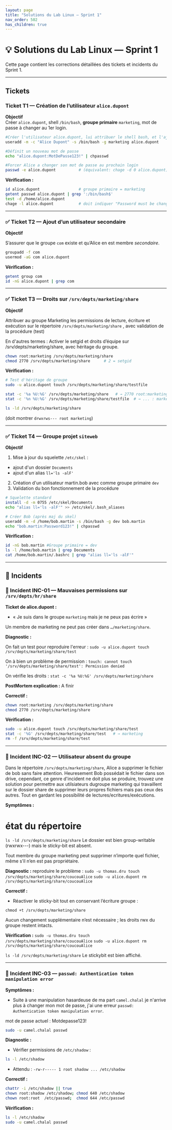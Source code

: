 ```yaml
---
layout: page
title: "Solutions du Lab Linux — Sprint 1"
nav_order: 502
has_children: true
---
```


# 💡 Solutions du Lab Linux — Sprint 1

Cette page contient les corrections détaillées des tickets et incidents du Sprint 1.

---

## Tickets

### Ticket T1 — Création de l’utilisateur `alice.dupont`

**Objectif**  
Créer `alice.dupont`, shell `/bin/bash`, **groupe primaire** `marketing`, mot de passe à changer au 1er login.

```bash
#Créer l'utilisateur alice.dupont, lui attribuer le shell bash, et l'ajouter au groupe marketing comme groupe primare
useradd -m -c "Alice Dupont" -s /bin/bash -g marketing alice.dupont

#Définit un nouveau mot de passe
echo "alice.dupont:MotDePasse123!" | chpasswd

#Forcer Alice a changer son mot de passe au prochain login
passwd -e alice.dupont          # (équivalent: chage -d 0 alice.dupont)
```

**Vérification :**
```bash
id alice.dupont                 # groupe primaire = marketing
getent passwd alice.dupont | grep ':/bin/bash$'
test -d /home/alice.dupont
chage -l alice.dupont           # doit indiquer "Password must be changed"```
```

---

### ✅ Ticket T2 — Ajout d’un utilisateur secondaire

**Objectif**  

S’assurer que le groupe ```com``` existe et qu’Alice en est membre *secondaire*.

```bash
groupadd -f com
usermod -aG com alice.dupont
```

**Vérification :**
```bash
getent group com
id -nG alice.dupont | grep com
```

---

### ✅ Ticket T3 — Droits sur `/srv/depts/marketing/share`

**Objectif**  

Attribuer au groupe Marketing les permissions de lecture, écriture et exécution sur le répertoire `/srv/depts/marketing/share`
, avec validation de la procédure (test)

En d'autres termes : Activer le setgid et droits d’équipe sur /srv/depts/marketing/share, avec héritage du groupe.

```bash
chown root:marketing /srv/depts/marketing/share
chmod 2770 /srv/depts/marketing/share      # 2 = setgid
```

**Vérification :**

```bash
# Test d'héritage de groupe
sudo -u alice.dupont touch /srv/depts/marketing/share/testfile

stat -c '%a %U:%G' /srv/depts/marketing/share   # → 2770 root:marketing
stat -c '%n %U:%G' /srv/depts/marketing/share/testfile  # → ... : marketing

ls -ld /srv/depts/marketing/share
```

(doit montrer `drwxrws--- root marketing`)

---

### ✅ Ticket T4 — Groupe projet `siteweb`

**Objectif**  

1. Mise à jour du squelette `/etc/skel` :
- ajout d'un dossier `Documents`
- ajout d'un alias `ll='ls -alF'`
2. Création d'un utilisateur martin.bob avec comme groupe primaire `dev`
3. Validation du bon fonctionnement de la procédure

```bash
# Squelette standard
install -d -m 0755 /etc/skel/Documents
echo "alias ll='ls -alF'" >> /etc/skel/.bash_aliases

# Créer Bob (après maj du skel)
useradd -m -d /home/bob.martin -s /bin/bash -g dev bob.martin
echo "bob.martin:Password123!" | chpasswd
```

**Vérification :**
```bash
id -nG bob.martin #Groupe primaire = dev
ls -l /home/bob.martin | grep Documents
cat /home/bob.martin/.bashrc | grep "alias ll='ls -alF'"
```


---

## 🚨 Incidents

### 🔴 Incident INC-01 — Mauvaises permissions sur `/srv/depts/hr/share`

**Ticket de alice.dupont :**
- « Je suis dans le groupe `marketing` mais je ne peux pas écrire »

Un membre de marketing ne peut pas créer dans `…/marketing/share`.

**Diagnostic :**

On fait un test pour reproduire l'erreur :
`sudo -u alice.dupont touch /srv/depts/marketing/share/test`

On à bien un problème de permission :
`touch: cannot touch '/srv/depts/marketing/share/test': Permission denied`

On vérifie les droits :
`stat -c '%a %U:%G' /srv/depts/marketing/share`

**PostMortem explication :**
A finir

**Correctif :**

```bash
chown root:marketing /srv/depts/marketing/share
chmod 2770 /srv/depts/marketing/share
```

**Vérification :**

```bash
sudo -u alice.dupont touch /srv/depts/marketing/share/test
stat -c '%G' /srv/depts/marketing/share/test   # → marketing
rm -f /srv/depts/marketing/share/test
```

---

### 🔴 Incident INC-02 — Utilisateur absent du groupe

  Dans le répertoire `/srv/depts/marketing/share`, Alice a supprimer le fichier de bob sans faire attention. Heuresement Bob possédait le fichier dans son drive, cependant, ce genre
  d'incident ne doit plus se produire, trouvez une solution pour permettre aux utilsiateurs dugroupe marketing qui travaillent sur le dossier share de supprimer leurs propres fichiers
  mais pas ceux des autres. Tout en gardant les possibilité de lectures/ecritures/exécutions. 

**Symptômes :**

# état du répertoire

`ls -ld /srv/depts/marketing/share`
Le dossier est bien group-writable (rwxrwx---) mais le sticky-bit est absent.

Tout membre du groupe marketing peut supprimer n’importe quel fichier, même s’il n’en est pas propriétaire.

**Diagnostic :**
reproduire le problème :
`sudo -u thomas.dru touch /srv/depts/marketing/share/coucouAlice`
`sudo -u alice.dupont rm /srv/depts/marketing/share/coucouAlice`

**Correctif :**

- Réactiver le sticky-bit tout en conservant l’écriture groupe :

`chmod +t /srv/depts/marketing/share`      

Aucun changement supplémentaire n’est nécessaire ; les droits rwx du groupe restent intacts.

**Vérification :**
`sudo -u thomas.dru touch /srv/depts/marketing/share/coucouAlice`
`sudo -u alice.dupont rm /srv/depts/marketing/share/coucouAlice`

`ls -ld /srv/depts/marketing/share` Le stickybit est bien affiché.

---

### 🔴 Incident INC-03 — `passwd: Authentication token manipulation error`

**Symptômes :**
- Suite à une manipulation hasardeuse de ma part `camel.chalal` je n'arrive plus à changer mon mot de passe, j'ai une erreur `passwd: Authentication token manipulation error`.

mot de passe actuel : Motdepasse123!

```bash
sudo -u camel.chalal passwd
```

**Diagnostic :**
- Vérifier permissions de `/etc/shadow` :
```bash
ls -l /etc/shadow
```
- Attendu : `-rw-r----- 1 root shadow ... /etc/shadow`

**Correctif :**
```bash
chattr -i /etc/shadow || true
chown root:shadow /etc/shadow; chmod 640 /etc/shadow
chown root:root  /etc/passwd;  chmod 644 /etc/passwd
```

**Vérification :**
```bash
ls -l /etc/shadow
sudo -u camel.chalal passwd
